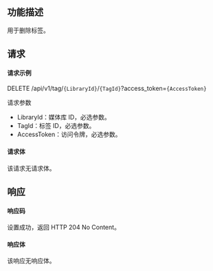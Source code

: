 ## 功能描述

用于删除标签。

## 请求

#### 请求示例  

DELETE /api/v1/tag/`{LibraryId}`/`{TagId}`?access_token=`{AccessToken}`

请求参数
- LibraryId：媒体库 ID，必选参数。
- TagId：标签 ID，必选参数。
- AccessToken：访问令牌，必选参数。

#### 请求体

该请求无请求体。

## 响应

#### 响应码

设置成功，返回 HTTP 204 No Content。

#### 响应体

该响应无响应体。
